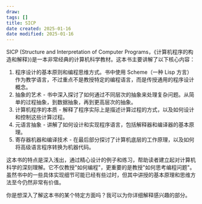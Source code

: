 ```yaml
---
draw:
tags: []
title: SICP
date created: 2025-01-16
date modified: 2025-01-16
---
```


SICP (Structure and Interpretation of Computer Programs，《计算机程序的构造和解释》)是一本非常经典的计算机科学教材。这本书主要讲解了以下核心内容：

1. 程序设计的基本原则和编程思维方式。书中使用 Scheme（一种 Lisp 方言）作为教学语言，不过重点不是教授特定的编程语言，而是传授通用的程序设计概念。
2. 抽象的艺术 - 书中深入探讨了如何通过不同层次的抽象来处理复杂问题。从简单的过程抽象，到数据抽象，再到更高层次的抽象。
3. 计算机程序的本质 - 解释了程序实际上是描述计算过程的方式，以及如何设计和控制这些计算过程。
4. 元语言抽象 - 讲解了如何设计和实现程序语言，包括解释器和编译器的基本原理。
5. 寄存器机器和编译技术 - 在最后部分探讨了计算机底层的工作原理，以及如何将高级语言程序转换为机器代码。

这本书的特点是深入浅出，通过精心设计的例子和练习，帮助读者建立起对计算机科学的深刻理解。它不仅教授"如何编程"，更重要的是教授"如何思考编程问题"。虽然书中的一些具体实现细节可能已经有些过时，但其中讲授的基本原理和思维方法至今仍然非常有价值。

你是想深入了解这本书的某个特定方面吗？我可以为你详细解释感兴趣的部分。
